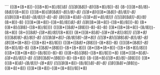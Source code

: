 ‪```
(((8*(8+8))-(((8+8)+8)/8))*8)
‪((((8*(8*8))-8)*((8+8)/8))-8)
‪(8-((((8+8)/8)-(8*8))*(8+8)))
‪((((8+8)*((8*(8*8))-8))/8)-8)
‪(((8+8)*(((8*(8*8))-8)/8))-8)
‪(((8*(((8+8)*8)-(8/8)))-8)-8)
‪(8*(((8+8)*8)-(((8+8)+8)/8)))
‪(((((8*(8*8))-8)/8)*(8+8))-8)
((((8*(8+8))-((8+8)/8))*8)-8)
‪((8*((8*(8+8))-((8+8)/8)))-8)
‪(8+((8+8)*((8*8)-((8+8)/8))))
‪((((8*((8*8)+(8*8)))-8)-8)-8)
‪((8*((8*(8+8))-(8/8)))-(8+8))
‪(8+(((8*8)-((8+8)/8))*(8+8)))
(8*(((8+8)*8)-((8+(8+8))/8)))
‪(((8+8)*((((8*8)*8)-8)/8))-8)
‪((((8*(8+8))-(8/8))*8)-(8+8))
‪((((8+8)*(((8*8)*8)-8))/8)-8)
‪‪(8*((8*(8+8))-(((8+8)+8)/8)))
‪(((8*((8*8)+(8*8)))-(8+8))-8)
‪(((((8*(8*8))-8)*(8+8))/8)-8)
‪((8*((8*8)+(8*8)))-(8+(8+8)))
‪(8*((8*(8+8))-((8+(8+8))/8)))
‪(((8*((8*(8+8))-(8/8)))-8)-8)
‪(((8+8)*((8*8)-((8+8)/8)))+8)
‪((8*(((8+8)*8)-((8+8)/8)))-8)
‪(((8*((8*8)+(8*8)))-8)-(8+8))
‪(8-((8+8)*(((8+8)/8)-(8*8))))
‪‪((8*(((8+8)*8)-(8/8)))-(8+8))
‪(((((8*(8+8))-(8/8))*8)-8)-8)
‪((8*((8*8)+(8*8)))-((8+8)+8))
‪(((8*(8+8))-((8+(8+8))/8))*8)
```
